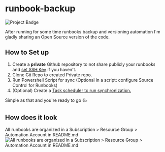 # runbook-backup

<img src="https://ci.appveyor.com/api/projects/status/32r7s2skrgm9ubva?svg=true&passingText=master%20-%20WORKING" alt="Project Badge">

After running for some time runbooks backup and versioning automation I'm gladly sharing an Open Source version of the code.

## How to Set up
1. Create a **private** Github repository to not share publicly your runbooks and [set SSH Key](https://docs.github.com/en/enterprise/2.15/user/articles/generating-a-new-ssh-key-and-adding-it-to-the-ssh-agent) if you haven't.
2. Clone Git Repo to created Private repo.
3. Run Powershell Script for sync (Optional in a script: configure Source Control for Runbooks)
4. (Optional) Create a [Task scheduler to run synchronization.](https://blog.netwrix.com/2018/07/03/how-to-automate-powershell-scripts-with-task-scheduler/)

Simple as that and you're ready to go :+1:

## How does it look
All runbooks are organized in a Subscription > Resource Group > Automation Account in README.md
![All runbooks are organized in a Subscription > Resource Group > Automation Account in README.md](https://imgur.com/ZIRM6bU.png)
